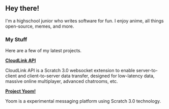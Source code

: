 ## Hey there!

I'm a highschool junior who writes software for fun. I enjoy anime, all things open-source, memes, and more.

### My Stuff

Here are a few of my latest projects.

**[CloudLink API](https://sheeptester.github.io/scratch-gui/?url=https://mikedev101.github.io/cloudlink/)**

CloudLink API is a Scratch 3.0 websocket extension to enable server-to-client and client-to-server data transfer, designed for low-latency data, massive online multiplayer, advanced chatrooms, etc.

**[Project Yoom!](https://mikedev101.github.io/Yoom/index.html)**

Yoom is a experimental messaging platform using Scratch 3.0 technology.
